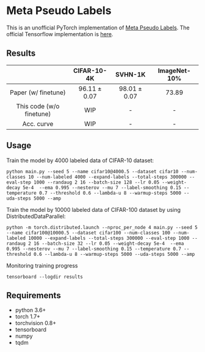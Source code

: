 # Meta Pseudo Labels
This is an unofficial PyTorch implementation of [Meta Pseudo Labels](https://arxiv.org/abs/2003.10580).
The official Tensorflow implementation is [here](https://github.com/google-research/google-research/tree/master/meta_pseudo_labels).


## Results

|  | CIFAR-10-4K | SVHN-1K | ImageNet-10% |
|:---:|:---:|:---:|:---:|
| Paper (w/ finetune) | 96.11 ± 0.07 | 98.01 ± 0.07 | 73.89 |
| This code (w/o finetune) | WIP | - | - |
| Acc. curve | WIP | - | - |


## Usage

Train the model by 4000 labeled data of CIFAR-10 dataset:

```
python main.py --seed 5 --name cifar10@4000.5 --dataset cifar10 --num-classes 10 --num-labeled 4000 --expand-labels --total-steps 300000 --eval-step 1000 --randaug 2 16 --batch-size 128 --lr 0.05 --weight-decay 5e-4  --ema 0.995 --nesterov --mu 7 --label-smoothing 0.15 --temperature 0.7 --threshold 0.6 --lambda-u 8 --warmup-steps 5000 --uda-steps 5000 --amp
```

Train the model by 10000 labeled data of CIFAR-100 dataset by using DistributedDataParallel:
```
python -m torch.distributed.launch --nproc_per_node 4 main.py --seed 5 --name cifar100@10000.5 --dataset cifar100 --num-classes 100 --num-labeled 10000 --expand-labels --total-steps 300000 --eval-step 1000 --randaug 2 16 --batch-size 32 --lr 0.05 --weight-decay 5e-4  --ema 0.995 --nesterov --mu 7 --label-smoothing 0.15 --temperature 0.7 --threshold 0.6 --lambda-u 8 --warmup-steps 5000 --uda-steps 5000 --amp
```

Monitoring training progress
```
tensorboard --logdir results
```

## Requirements
- python 3.6+
- torch 1.7+
- torchvision 0.8+
- tensorboard
- numpy
- tqdm

